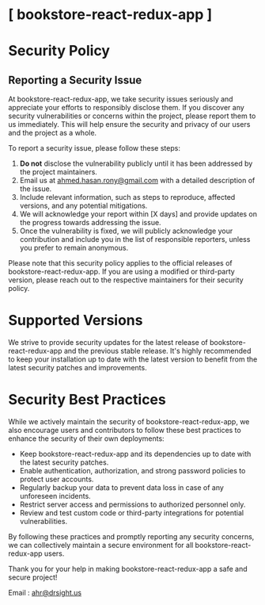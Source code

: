 # [ bookstore-react-redux-app ]

# Security Policy

## Reporting a Security Issue

At bookstore-react-redux-app, we take security issues seriously and appreciate your efforts to responsibly disclose them. If you discover any security vulnerabilities or concerns within the project, please report them to us immediately. This will help ensure the security and privacy of our users and the project as a whole.

To report a security issue, please follow these steps:

1. **Do not** disclose the vulnerability publicly until it has been addressed by the project maintainers.
2. Email us at [ahmed.hasan.rony@gmail.com](mailto:ahmed.hasan.rony@gmail.com) with a detailed description of the issue.
3. Include relevant information, such as steps to reproduce, affected versions, and any potential mitigations.
4. We will acknowledge your report within [X days] and provide updates on the progress towards addressing the issue.
5. Once the vulnerability is fixed, we will publicly acknowledge your contribution and include you in the list of responsible reporters, unless you prefer to remain anonymous.

Please note that this security policy applies to the official releases of bookstore-react-redux-app. If you are using a modified or third-party version, please reach out to the respective maintainers for their security policy.

# Supported Versions

We strive to provide security updates for the latest release of bookstore-react-redux-app and the previous stable release. It's highly recommended to keep your installation up to date with the latest version to benefit from the latest security patches and improvements.

# Security Best Practices

While we actively maintain the security of bookstore-react-redux-app, we also encourage users and contributors to follow these best practices to enhance the security of their own deployments:

- Keep bookstore-react-redux-app and its dependencies up to date with the latest security patches.
- Enable authentication, authorization, and strong password policies to protect user accounts.
- Regularly backup your data to prevent data loss in case of any unforeseen incidents.
- Restrict server access and permissions to authorized personnel only.
- Review and test custom code or third-party integrations for potential vulnerabilities.

By following these practices and promptly reporting any security concerns, we can collectively maintain a secure environment for all bookstore-react-redux-app users.

Thank you for your help in making bookstore-react-redux-app a safe and secure project!

Email : [ahr@drsight.us](mailto:ahr@drsight.us)


